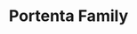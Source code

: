 ---
title: Portenta Family
description: Industrial-grade, reliable and secure modules with outstanding computational power.
---